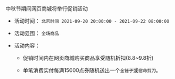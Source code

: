 中秋节期间网页商城将举行促销活动

* 活动时间： `北京时间 2021-09-20 20:00:00 - 2021-09-22 08:00:00`
* 活动范围： `全场商品`
* 活动内容：

  * 促销时间内在网页商城购买商品享受随机折扣(8.8~9.8折)

  * 单笔消费实付每满15000点券随机送出一个`金锤子`或`宿命剪刀`。
